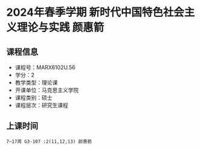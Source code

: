 # 2024年春季学期 新时代中国特色社会主义理论与实践 颜惠箭






## 课程信息

- 课程号：MARX6102U.56
- 学分：2
- 教学类型：理论课
- 开课单位：马克思主义学院
- 课程类别：硕士
- 课程层次：研究生课程

## 上课时间

```
7~17周 G3-107 :2(11,12,13) 颜惠箭
```

